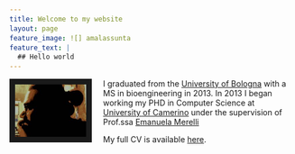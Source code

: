 ```yaml
---
title: Welcome to my website
layout: page
feature_image: ![] amalassunta
feature_text: |
  ## Hello world
---
```







<img src="marco_copia.jpg" style="width:25%; border:10px solid; margin-right: 20px" align="left">

I graduated from the [University of Bologna](https://unibo.it) with a MS in bioengineering in 2013. In 2013 I began working my PHD in Computer Science at [University of Camerino](https://computerscience.unicam.it) under the supervision of Prof.ssa [Emanuela Merelli](www.emanuelamerelli.eu)



My full CV is available [here](/europass_en.pdf).

